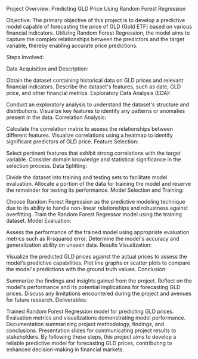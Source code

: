 Project Overview: Predicting GLD Price Using Random Forest Regression

Objective:
The primary objective of this project is to develop a predictive model capable of forecasting the price of GLD (Gold ETF) based on various financial indicators. Utilizing Random Forest Regression, the model aims to capture the complex relationships between the predictors and the target variable, thereby enabling accurate price predictions.

Steps Involved:

Data Acquisition and Description:

Obtain the dataset containing historical data on GLD prices and relevant financial indicators.
Describe the dataset's features, such as date, GLD price, and other financial metrics.
Exploratory Data Analysis (EDA):

Conduct an exploratory analysis to understand the dataset's structure and distributions.
Visualize key features to identify any patterns or anomalies present in the data.
Correlation Analysis:

Calculate the correlation matrix to assess the relationships between different features.
Visualize correlations using a heatmap to identify significant predictors of GLD price.
Feature Selection:

Select pertinent features that exhibit strong correlations with the target variable.
Consider domain knowledge and statistical significance in the selection process.
Data Splitting:

Divide the dataset into training and testing sets to facilitate model evaluation.
Allocate a portion of the data for training the model and reserve the remainder for testing its performance.
Model Selection and Training:

Choose Random Forest Regression as the predictive modeling technique due to its ability to handle non-linear relationships and robustness against overfitting.
Train the Random Forest Regressor model using the training dataset.
Model Evaluation:

Assess the performance of the trained model using appropriate evaluation metrics such as R-squared error.
Determine the model's accuracy and generalization ability on unseen data.
Results Visualization:

Visualize the predicted GLD prices against the actual prices to assess the model's predictive capabilities.
Plot line graphs or scatter plots to compare the model's predictions with the ground truth values.
Conclusion:

Summarize the findings and insights gained from the project.
Reflect on the model's performance and its potential implications for forecasting GLD prices.
Discuss any limitations encountered during the project and avenues for future research.
Deliverables:

Trained Random Forest Regression model for predicting GLD prices.
Evaluation metrics and visualizations demonstrating model performance.
Documentation summarizing project methodology, findings, and conclusions.
Presentation slides for communicating project results to stakeholders.
By following these steps, this project aims to develop a reliable predictive model for forecasting GLD prices, contributing to enhanced decision-making in financial markets.







